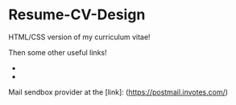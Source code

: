 # Resume-CV-Design

HTML/CSS version of my curriculum vitae!

[starting point]: (https://www.youtube.com/watch?v=zAVhHHS_IH4)

Then some other useful links!

- [QR code]: (https://stackoverflow.com/questions/30115242/generating-a-simple-qr-code-with-just-html)
- [Mail sendbox]: (https://stackoverflow.com/questions/5773174/html-button-to-send-email)

Mail sendbox provider at the [link]: (https://postmail.invotes.com/)
